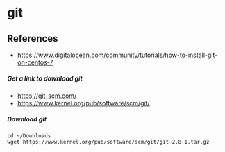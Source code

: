 # git

## References
* https://www.digitalocean.com/community/tutorials/how-to-install-git-on-centos-7

##### Get a link to download git
* https://git-scm.com/
* https://www.kernel.org/pub/software/scm/git/

##### Download git
```
cd ~/Downloads
wget https://www.kernel.org/pub/software/scm/git/git-2.8.1.tar.gz
```



